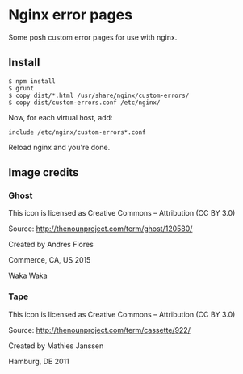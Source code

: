 # Nginx error pages

Some posh custom error pages for use with nginx.

## Install
```
$ npm install
$ grunt
$ copy dist/*.html /usr/share/nginx/custom-errors/
$ copy dist/custom-errors.conf /etc/nginx/
```
Now, for each virtual host, add:
```
include /etc/nginx/custom-errors*.conf
```
Reload nginx and you're done.

## Image credits

### Ghost

This icon is licensed as Creative Commons – Attribution (CC BY 3.0)

Source: http://thenounproject.com/term/ghost/120580/

Created by Andres Flores

Commerce, CA, US 2015

Waka Waka

### Tape

This icon is licensed as Creative Commons – Attribution (CC BY 3.0)

Source: http://thenounproject.com/term/cassette/922/

Created by Mathies Janssen

Hamburg, DE 2011
